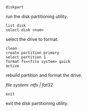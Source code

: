 ```
diskpart
```

run the disk partitioning utility.

```
list disk
select disk <num>
```

select the drive to format.

```
clean
create partition primary
select partition 1
format fs=<file system> quick
active
```

rebuild partition and format the drive.

_file system: ntfs | fat32_

```
exit
```

exit the disk partitioning utility.